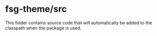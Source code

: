 # fsg-theme/src

This folder contains source code that will automatically be added to the classpath when
the package is used.
